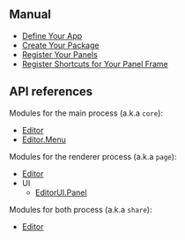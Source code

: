 ## Manual

  * [Define Your App](manual/define-your-app.md)
  * [Create Your Package](manual/create-your-package.md)
  * [Register Your Panels](manual/register-panels.md)
  * [Register Shortcuts for Your Panel Frame](manual/register-shortcuts.md)

## API references

Modules for the main process (a.k.a `core`):

  * [Editor](api/core/editor.md)
  * [Editor.Menu](api/core/editor-menu.md)

Modules for the renderer process (a.k.a `page`):

  * [Editor](api/page/editor.md)
  * UI
    * [EditorUI.Panel](api/page/ui/panel.md)

Modules for both process (a.k.a `share`):

  * [Editor](api/share/editor.md)
